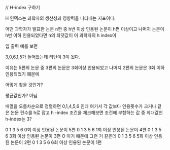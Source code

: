 // H-index 구하기 

H 인덱스는 과학자의 생산성과 영향력을 나타내는 지표이다.

어떤 과학자가 발표한 논문 n편 중 h번 이상 인용된 논문이 h편 이상이고 나머지 논문이 h번 이하
인용되었다면 h의 최댓값이 이 과학자의 h index이

입 출력 예를 보면

3,0,6,1,5가 들어왔는데 리턴이 3이 됬다.

이유는 5편의 논문 중 3편의 논문은 3회이상 인용되었고 나머지 2편의 논문은 3회 이하 인용되었기 떄문에

어떻게 찾을 것인가? 

평균값인가? 아님

배열을 오름차순으로 정렬하면 0,1,4,5,6 인데
여기서 각 값보다 인용횟수가 크거나 같은 논문 편수를 h로 잡고 h -index 조건을 체크해보면 조건에 부합하는 
값 중 최대값인 h-index는 3?

0  1  3  5  6  0회 이상 인용된 논문이 5편
0  1  3  5  6  1회 이상 인용된 논문이 4편
0  1  3  5  6  3회 이상 인용된 논문이 3편   O 이거 떄문에 그런 거 같은데 
0  1  3  5  6  5회 이상 인용된 논문이 2편
0  1  3  5  6  6회 이상 인용된 논문이 1편
